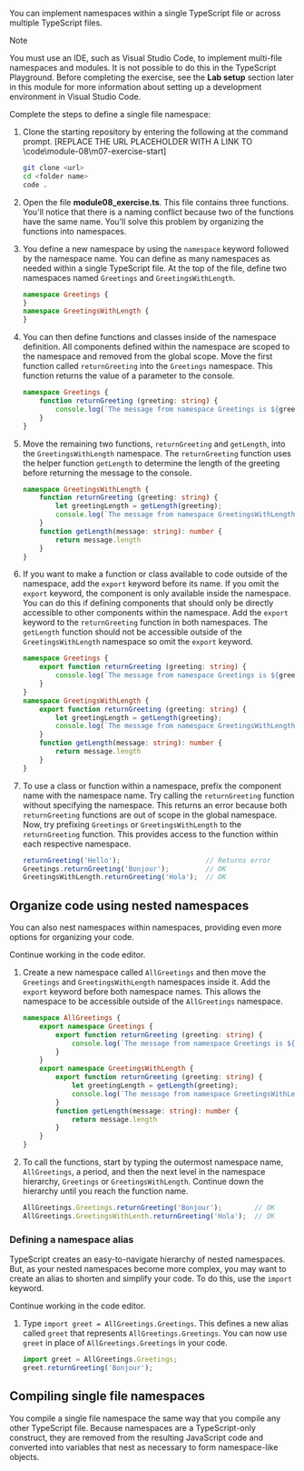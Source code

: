 You can implement namespaces within a single TypeScript file or across multiple TypeScript files.

> [!NOTE]
> You must use an IDE, such as Visual Studio Code, to implement multi-file namespaces and modules. It is not possible to do this in the TypeScript Playground. Before completing the exercise, see the **Lab setup** section later in this module for more information about setting up a development environment in Visual Studio Code.

Complete the steps to define a single file namespace:

1. Clone the starting repository by entering the following at the command prompt. [REPLACE THE URL PLACEHOLDER WITH A LINK TO \code\module-08\m07-exercise-start] 

   ```bash
   git clone <url>
   cd <folder name>
   code .
   ```

1. Open the file **module08_exercise.ts**. This file contains three functions. You'll notice that there is a naming conflict because two of the functions have the same name. You'll solve this problem by organizing the functions into namespaces.
1. You define a new namespace by using the `namespace` keyword followed by the namespace name. You can define as many namespaces as needed within a single TypeScript file. At the top of the file, define two namespaces named `Greetings` and `GreetingsWithLength`.

    ```typescript
    namespace Greetings {
    }
    namespace GreetingsWithLength {
    }
    ```

1. You can then define functions and classes inside of the namespace definition. All components defined within the namespace are scoped to the namespace and removed from the global scope. Move the first function called `returnGreeting` into the `Greetings` namespace. This function returns the value of a parameter to the console.

    ```typescript
    namespace Greetings {
        function returnGreeting (greeting: string) {
            console.log(`The message from namespace Greetings is ${greeting}.`);
        }
    }
    ```

1. Move the remaining two functions, `returnGreeting` and `getLength`, into the `GreetingsWithLength` namespace. The `returnGreeting` function uses the helper function `getLength` to determine the length of the greeting before returning the message to the console.

    ```typescript
    namespace GreetingsWithLength {
        function returnGreeting (greeting: string) {
            let greetingLength = getLength(greeting);
            console.log(`The message from namespace GreetingsWithLength is ${greeting}. It is ${greetingLength} characters long.`);
        }
        function getLength(message: string): number {
            return message.length
        }
    }
    ```

1. If you want to make a function or class available to code outside of the namespace, add the `export` keyword before its name. If you omit the `export` keyword, the component is only available inside the namespace. You can do this if defining components that should only be directly accessible to other components within the namespace. Add the `export` keyword to the `returnGreeting` function in both namespaces. The `getLength` function should not be accessible outside of the `GreetingsWithLength` namespace so omit the `export` keyword.

    ```typescript
    namespace Greetings {
        export function returnGreeting (greeting: string) {
            console.log(`The message from namespace Greetings is ${greeting}.`);
        }
    }
    namespace GreetingsWithLength {
        export function returnGreeting (greeting: string) {
            let greetingLength = getLength(greeting);
            console.log(`The message from namespace GreetingsWithLength is ${greeting}. It is ${greetingLength} characters long.`);
        }
        function getLength(message: string): number {
            return message.length
        }
    }
    ```

1. To use a class or function within a namespace, prefix the component name with the namespace name. Try calling the `returnGreeting` function without specifying the namespace. This returns an error because both `returnGreeting` functions are out of scope in the global namespace. Now, try prefixing `Greetings` or `GreetingsWithLength` to the `returnGreeting` function. This provides access to the function within each respective namespace.

    ```typescript
    returnGreeting('Hello');                     // Returns error
    Greetings.returnGreeting('Bonjour');         // OK
    GreetingsWithLength.returnGreeting('Hola');  // OK
    ```

## Organize code using nested namespaces

You can also nest namespaces within namespaces, providing even more options for organizing your code.

Continue working in the code editor.

1. Create a new namespace called `AllGreetings` and then move the `Greetings` and `GreetingsWithLength` namespaces inside it. Add the `export` keyword before both namespace names. This allows the namespace to be accessible outside of the `AllGreetings` namespace.

    ```typescript
    namespace AllGreetings {
        export namespace Greetings {
            export function returnGreeting (greeting: string) {
                console.log(`The message from namespace Greetings is ${greeting}.`);
            }
        }
        export namespace GreetingsWithLength {
            export function returnGreeting (greeting: string) {
                let greetingLength = getLength(greeting);
                console.log(`The message from namespace GreetingsWithLength is ${greeting}. It is ${greetingLength} characters long.`);
            }
            function getLength(message: string): number {
                return message.length
            }
        }
    }
    ```

1. To call the functions, start by typing the outermost namespace name, `AllGreetings`, a period, and then the next level in the namespace hierarchy, `Greetings` or `GreetingsWithLength`. Continue down the hierarchy until you reach the function name.

    ```typescript
    AllGreetings.Greetings.returnGreeting('Bonjour');        // OK
    AllGreetings.GreetingsWithLenth.returnGreeting('Hola');  // OK
    ```

### Defining a namespace alias

TypeScript creates an easy-to-navigate hierarchy of nested namespaces. But, as your nested namespaces become more complex, you may want to create an alias to shorten and simplify your code. To do this, use the `import` keyword.

Continue working in the code editor.

1. Type `import greet = AllGreetings.Greetings`. This defines a new alias called `greet` that represents `AllGreetings.Greetings`. You can now use `greet` in place of `AllGreetings.Greetings` in your code.

    ```typescript
    import greet = AllGreetings.Greetings;
    greet.returnGreeting('Bonjour');
    ```

## Compiling single file namespaces

You compile a single file namespace the same way that you compile any other TypeScript file. Because namespaces are a TypeScript-only construct, they are removed from the resulting JavaScript code and converted into variables that nest as necessary to form namespace-like objects.
